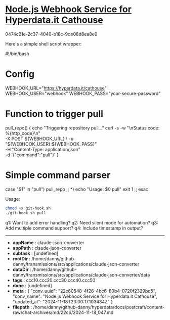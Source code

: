 # [Node.js Webhook Service for Hyperdata.it Cathouse](https://claude.ai/chat/22c60548-4f26-4bc6-80b4-0720f2329bd5)

0474c21e-2c37-4040-b18c-9de08d8ea8e9

 Here's a simple shell script wrapper:

<antArtifact identifier="git-hook" type="application/vnd.ant.code" language="bash" title="Git Hook Shell Script">
#!/bin/bash

# Config
WEBHOOK_URL="https://hyperdata.it/cathouse"
WEBHOOK_USER="webhook"
WEBHOOK_PASS="your-secure-password"

# Function to trigger pull
pull_repo() {
    echo "Triggering repository pull..."
    curl -s -w "\nStatus code: %{http_code}\n" \
        -X POST ${WEBHOOK_URL} \
        -u "${WEBHOOK_USER}:${WEBHOOK_PASS}" \
        -H "Content-Type: application/json" \
        -d '{"command":"pull"}'
}

# Simple command parser
case "$1" in
    "pull")
        pull_repo
        ;;
    *)
        echo "Usage: $0 pull"
        exit 1
        ;;
esac
</antArtifact>

Usage:
```bash
chmod +x git-hook.sh
./git-hook.sh pull
```

q1: Want to add error handling?
q2: Need silent mode for automation?
q3: Add multiple command support?
q4: Include timestamp in output?

---

* **appName** : claude-json-converter
* **appPath** : claude-json-converter
* **subtask** : [undefined]
* **rootDir** : /home/danny/github-danny/transmissions/src/applications/claude-json-converter
* **dataDir** : /home/danny/github-danny/transmissions/src/applications/claude-json-converter/data
* **tags** : ccc10.ccc20.ccc30.ccc40.ccc50
* **done** : [undefined]
* **meta** : {
  "conv_uuid": "22c60548-4f26-4bc6-80b4-0720f2329bd5",
  "conv_name": "Node.js Webhook Service for Hyperdata.it Cathouse",
  "updated_at": "2024-11-18T23:00:17.103434Z"
}
* **filepath** : /home/danny/github-danny/hyperdata/docs/postcraft/content-raw/chat-archives/md/22c6/2024-11-18_047.md